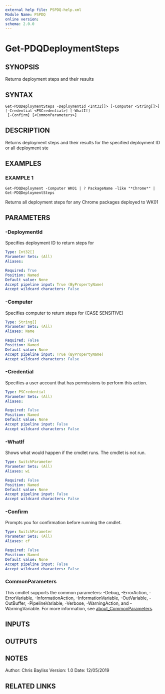 ```yaml
---
external help file: PSPDQ-help.xml
Module Name: PSPDQ
online version:
schema: 2.0.0
---
```


# Get-PDQDeploymentSteps

## SYNOPSIS
Returns deployment steps and their results

## SYNTAX

```
Get-PDQDeploymentSteps -DeploymentId <Int32[]> [-Computer <String[]>] [-Credential <PSCredential>] [-WhatIf]
 [-Confirm] [<CommonParameters>]
```

## DESCRIPTION
Returns deployment steps and their results for the specified deployment ID or all deployment ste

## EXAMPLES

### EXAMPLE 1
```
Get-PDQDeployment -Computer WK01 | ? PackageName -like "*Chrome*" | Get-PDQDeploymentSteps
```

Returns all deployment steps for any Chrome packages deployed to WK01

## PARAMETERS

### -DeploymentId
Specifies deployment ID to return steps for

```yaml
Type: Int32[]
Parameter Sets: (All)
Aliases:

Required: True
Position: Named
Default value: None
Accept pipeline input: True (ByPropertyName)
Accept wildcard characters: False
```

### -Computer
Specifies computer to return steps for (CASE SENSITIVE)

```yaml
Type: String[]
Parameter Sets: (All)
Aliases: Name

Required: False
Position: Named
Default value: None
Accept pipeline input: True (ByPropertyName)
Accept wildcard characters: False
```

### -Credential
Specifies a user account that has permissions to perform this action.

```yaml
Type: PSCredential
Parameter Sets: (All)
Aliases:

Required: False
Position: Named
Default value: None
Accept pipeline input: False
Accept wildcard characters: False
```

### -WhatIf
Shows what would happen if the cmdlet runs.
The cmdlet is not run.

```yaml
Type: SwitchParameter
Parameter Sets: (All)
Aliases: wi

Required: False
Position: Named
Default value: None
Accept pipeline input: False
Accept wildcard characters: False
```

### -Confirm
Prompts you for confirmation before running the cmdlet.

```yaml
Type: SwitchParameter
Parameter Sets: (All)
Aliases: cf

Required: False
Position: Named
Default value: None
Accept pipeline input: False
Accept wildcard characters: False
```

### CommonParameters
This cmdlet supports the common parameters: -Debug, -ErrorAction, -ErrorVariable, -InformationAction, -InformationVariable, -OutVariable, -OutBuffer, -PipelineVariable, -Verbose, -WarningAction, and -WarningVariable. For more information, see [about_CommonParameters](http://go.microsoft.com/fwlink/?LinkID=113216).

## INPUTS

## OUTPUTS

## NOTES
Author: Chris Bayliss
Version: 1.0
Date: 12/05/2019

## RELATED LINKS
